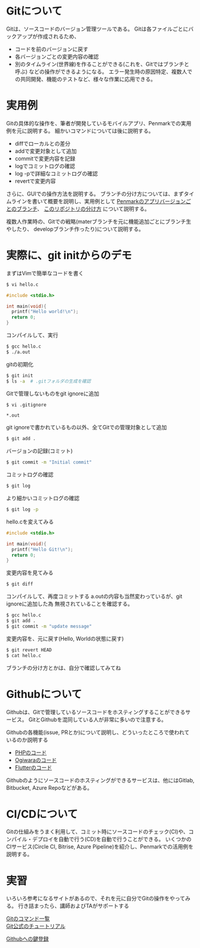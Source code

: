 # Gitについて
Gitは、ソースコードのバージョン管理ツールである。
Gitは各ファイルごとにバックアップが作成されるため、
- コードを前のバージョンに戻す
- 各バージョンごとの変更内容の確認
- 別のタイムライン(世界線)を作ることができる(これを、Gitではブランチと呼ぶ)
などの操作ができるようになる。
エラー発生時の原因特定、複数人での共同開発、機能のテストなど、様々な作業に応用できる。

# 実用例
Gitの具体的な操作を、筆者が開発しているモバイルアプリ、Penmarkでの実用例を元に説明する。
細かいコマンドについては後に説明する。

- diffでローカルとの差分
- addで変更対象として追加
- commitで変更内容を記録
- logでコミットログの確認
- log -pで詳細なコミットログの確認
- revertで変更内容

さらに、GUIでの操作方法を説明する。
ブランチの分け方については、まずタイムラインを書いて概要を説明し、実用例として
[Penmarkのアプリバージョンごとのブランチ](https://dev.azure.com/penmark-jp/_git/Penmark)、
[このリポジトリの分け方](https://github.com/kcs1959/web-php)
について説明する。

複数人作業時の、Gitでの戦略(materブランチを元に機能追加ごとにブランチ生やしたり、
developブランチ作ったり)について説明する。

# 実際に、git initからのデモ

まずはVimで簡単なコードを書く

```bash
$ vi hello.c
```

```hello.c
#include <stdio.h>

int main(void){
  printf("Hello world!\n");
  return 0;
}
```

コンパイルして、実行

```bash
$ gcc hello.c
$ ./a.out
```

gitの初期化

```bash
$ git init
$ ls -a  # .gitフォルダの生成を確認
```

Gitで管理しないものをgit ignoreに追加

```bash
$ vi .gitignore
```

```.gitignore
*.out
```

git ignoreで書かれているもの以外、全てGitでの管理対象として追加

```bash
$ git add .
```

バージョンの記録(コミット)
```bash
$ git commit -m "Initial commit"
```

コミットログの確認
```bash
$ git log
```

より細かいコミットログの確認
```bash
$ git log -p
```

hello.cを変えてみる

```hello.c
#include <stdio.h>

int main(void){
  printf("Hello Git!\n");
  return 0;
}
```

変更内容を見てみる
```bash
$ git diff
```

コンパイルして、再度コミットする
a.outの内容も当然変わっているが、git ignoreに追加した為
無視されていることを確認する。
```bash
$ gcc hello.c 
$ git add .
$ git commit -m "update message"
```

変更内容を、元に戻す(Hello, Worldの状態に戻す)
```bash
$ git revert HEAD
$ cat hello.c
```

ブランチの分け方とかは、自分で確認してみてね

# Githubについて
Githubは、Gitで管理しているソースコードをホスティングすることができるサービス。
GitとGithubを混同している人が非常に多いので注意する。

Githubの各機能(issue, PRとか)について説明し、どういったところで使われているのか説明する
- [PHPのコード](https://github.com/php/php-src)
- [Ogiwaraのコード](https://github.com/Ogiwara-CostlierRain464)
- [Flutterのコード](https://github.com/flutter/flutter)

Githubのようにソースコードのホスティングができるサービスは、他にはGitlab, Bitbucket, 
Azure Repoなどがある。

# CI/CDについて
Gitの仕組みをうまく利用して、コミット時にソースコードのチェック(CI)や、コンパイル・デプロイを自動で行う(CD)を自動で行うことができる。
いくつかのCIサービス(Circle CI, Bitrise, Azure Pipeline)を紹介し、Penmarkでの活用例を説明する。

# 実習
いろいろ参考になるサイトがあるので、それを元に自分でGitの操作をやってみる。
行き詰まったら、講師およびTAがサポートする

[Gitのコマンド一覧](https://git-scm.com/docs)  
[Git公式のチュートリアル](https://git-scm.com/docs/gittutorial)

[Githubへの鍵登録](https://qiita.com/katsukii/items/9fd5bbe822904d7cdd0a)